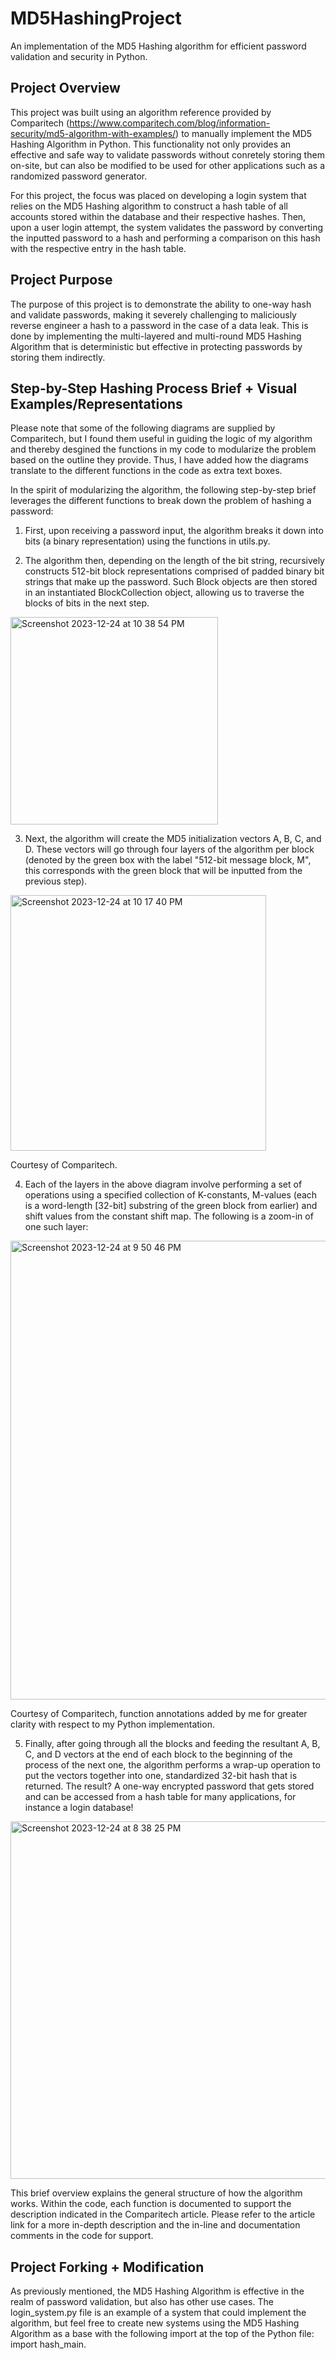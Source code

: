 # MD5HashingProject

An implementation of the MD5 Hashing algorithm for efficient password validation and security in Python.

## Project Overview

This project was built using an algorithm reference provided by Comparitech (https://www.comparitech.com/blog/information-security/md5-algorithm-with-examples/) to manually implement the MD5 Hashing Algorithm in Python. This functionality not only provides an effective and safe way to validate passwords without conretely storing them on-site, but can also be modified to be used for other applications such as a randomized password generator.

For this project, the focus was placed on developing a login system that relies on the MD5 Hashing algorithm to construct a hash table of all accounts stored within the database and their respective hashes. Then, upon a user login attempt, the system validates the password by converting the inputted password to a hash and performing a comparison on this hash with the respective entry in the hash table.

## Project Purpose

The purpose of this project is to demonstrate the ability to one-way hash and validate passwords, making it severely challenging to maliciously reverse engineer a hash to a password in the case of a data leak. This is done by implementing the multi-layered and multi-round MD5 Hashing Algorithm that is deterministic but effective in protecting passwords by storing them indirectly.

## Step-by-Step Hashing Process Brief + Visual Examples/Representations
Please note that some of the following diagrams are supplied by Comparitech, but I found them useful in guiding the logic of my algorithm and thereby desgined the functions in my code to modularize the problem based on the outline they provide. Thus, I have added how the diagrams translate to the different functions in the code as extra text boxes.

In the spirit of modularizing the algorithm, the following step-by-step brief leverages the different functions to break down the problem of hashing a password:

1. First, upon receiving a password input, the algorithm breaks it down into bits (a binary representation) using the functions in utils.py.

2. The algorithm then, depending on the length of the bit string, recursively constructs 512-bit block representations comprised of padded binary bit strings that make up the password. Such Block objects are then stored in an instantiated BlockCollection object, allowing us to traverse the blocks of bits in the next step.
<img width="332" alt="Screenshot 2023-12-24 at 10 38 54 PM" src="https://github.com/omarelmalak/MD5HashingProject/assets/140688960/c417027e-e931-4e16-b3fc-e20e018765a2">


3. Next, the algorithm will create the MD5 initialization vectors A, B, C, and D. These vectors will go through four layers of the algorithm per block (denoted by the green box with the label "512-bit message block, M", this corresponds with the green block that will be inputted from the previous step).
<img width="409" alt="Screenshot 2023-12-24 at 10 17 40 PM" src="https://github.com/omarelmalak/MD5HashingProject/assets/140688960/7501ce12-2531-4805-a396-518fbe7fef29">

Courtesy of Comparitech.


4. Each of the layers in the above diagram involve performing a set of operations using a specified collection of K-constants, M-values (each is a word-length [32-bit] substring of the green block from earlier) and shift values from the constant shift map. The following is a zoom-in of one such layer:
<img width="734" alt="Screenshot 2023-12-24 at 9 50 46 PM" src="https://github.com/omarelmalak/MD5HashingProject/assets/140688960/c50e0485-7b37-4b59-8157-69a951512fab">

Courtesy of Comparitech, function annotations added by me for greater clarity with respect to my Python implementation.

5. Finally, after going through all the blocks and feeding the resultant A, B, C, and D vectors at the end of each block to the beginning of the process of the next one, the algorithm performs a wrap-up operation to put the vectors together into one, standardized 32-bit hash that is returned. The result? A one-way encrypted password that gets stored and can be accessed from a hash table for many applications, for instance a login database!
<img width="572" alt="Screenshot 2023-12-24 at 8 38 25 PM" src="https://github.com/omarelmalak/MD5HashingProject/assets/140688960/2e9aa064-f32e-4ce6-8511-8bb4599cebbe">



This brief overview explains the general structure of how the algorithm works. Within the code, each function is documented to support the description indicated in the Comparitech article. Please refer to the article link for a more in-depth description and the in-line and documentation comments in the code for support.

## Project Forking + Modification
As previously mentioned, the MD5 Hashing Algorithm is effective in the realm of password validation, but also has other use cases. The login_system.py file is an example of a system that could implement the algorithm, but feel free to create new systems using the MD5 Hashing Algorithm as a base with the following import at the top of the Python file: import hash_main. 
